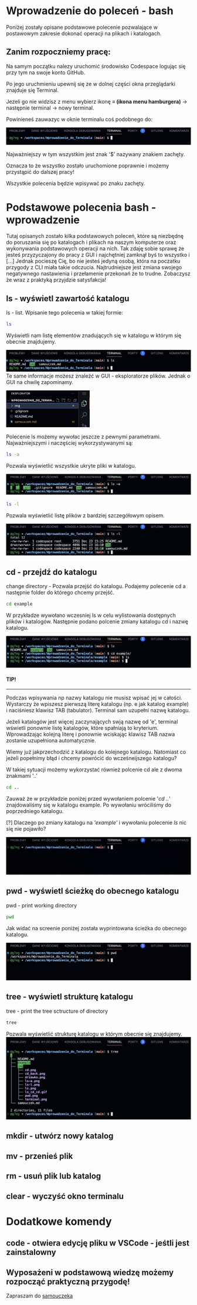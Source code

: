 
# Wprowadzenie do poleceń - bash
Poniżej zostały opisane podstawowe polecenie pozwalające w postawowym zakresie dokonać operacji na plikach i katalogach.


## Zanim rozpoczniemy pracę:
Na samym początku nalezy uruchomić środowisko Codespace logując się przy tym na swoje konto GitHub.

Po jego uruchmieniu upewnij się ze w dolnej części okna przeglądarki znajduje się Terminal.


Jezeli go nie widzisz z menu wybierz ikonę <b> ≡ (ikona menu hamburgera)</b>  -> następnie terminal -> nowy terminal.

Powinieneś zauwazyc w oknie terminalu coś podobnego do:


![Przykładowy zrzut erkanu z terminalu](./img/terminal.png)

Najważniejszy w tym wszystkim jest znak '$' nazywany znakiem zachęty.

Oznacza to że wszystko zostało uruchomione poprawnie i możemy przystąpić do dalszej pracy!

Wszystkie polecenia będzie wpisywać po znaku zachęty.

# Podstawowe polecenia bash - wprowadzenie
Tutaj opisanych zostało kilka podstawowych poleceń, które są niezbędnę do poruszania się po katalogach i plikach na naszym komputerze oraz wykonywania podstawowych operacji na nich. Tak zdaję sobie sprawę że jesteś przyzyczajony do pracy z GUI i najchętniej zamknął byś to wszystko i [...] Jednak pocieszę Cię, bo nie jesteś jedyną osobą, która na poczatku przygody z CLI miała takie odczucia. Najtrudniejsze jest zmiana swojego negatywnego nastawienia i przełamenie przekonań że to trudne. Zobaczysz że wraz z praktyką przyjdzie satysfakcja!

## ls - wyświetl zawartość katalogu
ls - list. Wpisanie tego polecenia w takiej formie:
```bash
ls
```
Wyświetli nam listę elementów znadujących się w katalogu w którym się obecnie znajdujemy.

![Przykład ls](img/ls.png)
Te same informacje możesz znaleźć w GUI - eksploratorze plików. Jednak o GUI na chwilę zapominamy.

<img src="img/drzewko.png"  height="100" />

Polecenie ls możemy wywołac jeszcze z pewnymi parametrami.
Najważniejszymi i naczęściej wykorzystywanymi są:

```bash
ls -a
```
Pozwala wyświetlić wszystkie ukryte pliki w katalogu.

![ls-a](img/ls-a.png)

```bash
ls -l
```
Pozwala wyświetlić listę plików z bardziej szczegółowym opisem.

![ls-l](img/ls-l.png)

## cd - przejdź do katalogu
change directory - Pozwala przejść do katalogu.
Podajemy polecenie cd a następnie folder do którego chcemy przejść.
```bash
cd example
```
W przykładze wywołano wczesniej ls w celu wylistowania dostępnych plików i katalogów. Następnie podano polcenie zmiany katalogu cd i nazwę katalogu.

![cd](img/cd.png)

#### TIP!
___
Podczas wpisywania np nazwy katalogu nie musisz wpisać jej w całości. Wystarczy że wpiszesz pierwszą literę katalogu (np. e jak katalog example) i naciśniesz klawisz TAB (tabulator). Terminal sam uzupełni nazwę katalogu. 

Jeżeli katalogów jest więcej zaczynających swją nazwę od 'e', terminal wświetli ponownie listę katalogów, które spałniają to kryterium. Wprowadzając kolejną literę i ponownie wciskając klawisz TAB nazwa zostanie uzupełniona automatycznie.

Wiemy już jakprzechodzić z katalogu do kolejnego katalogu.
Natomiast co jeżeli popełnimy błąd i chcemy powrócić do wcześneijszego katalogu?

W takiej sytuacji możemy wykorzystać również polcenie cd ale z dwoma znakmami '..'
```bash
cd ..
```
Zauważ że w przykładzie poniżej przed wywołaniem polcenie '*cd ..*' znajdowaliśmy się w katalogu example.
Po wywołaniu wróciliśmy do poprzedniego katalogu.

[?] Dlaczego po zmiany katalogu na *'example'* i wywołaniu polecenie *ls* nic się nie pojawiło?

![Alt text](img/ls_cd_cd.gif)
## pwd - wyświetl ścieżkę do obecnego katalogu
pwd - print working directory 
```bash
pwd
```
Jak widać na screenie poniżej została wyprintowana ścieżka do obecnego katalogu.

![pwd](img/pwd.png)
## tree - wyświetl strukturę katalogu
tree - print the tree sctructure of directory
```bash
tree
```
Pozwala wyświetlić strukturę katalogu w którym obecnie się znajdujemy.
![tree](img/tree.png)
## mkdir - utwórz nowy katalog
## mv - przenieś plik
## rm - usuń plik lub katalog
## clear - wyczyść okno terminalu
# Dodatkowe komendy

## code - otwiera edycję pliku w VSCode - jeśtli jest zainstalowny

## Wyposażeni w podstawową wiedzę możemy rozpocząć praktyczną przygodę!
Zapraszam do 
[samouczeka](./samouczek.md)
